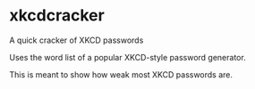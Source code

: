 xkcdcracker
===========

A quick cracker of XKCD passwords

Uses the word list of a popular XKCD-style password generator.

This is meant to show how weak most XKCD passwords are.

